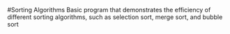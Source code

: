 #Sorting Algorithms
Basic program that demonstrates the efficiency of different sorting algorithms, such as selection sort, merge sort, and bubble sort
